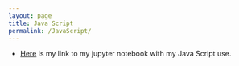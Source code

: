 ```yaml
---
layout: page
title: Java Script
permalink: /JavaScript/
---
```


- [Here](https://nsk1207.github.io/fastpages_nathan/week5/jupyter/2022/09/24/javascript.html) is my link to my jupyter notebook with my Java Script use.